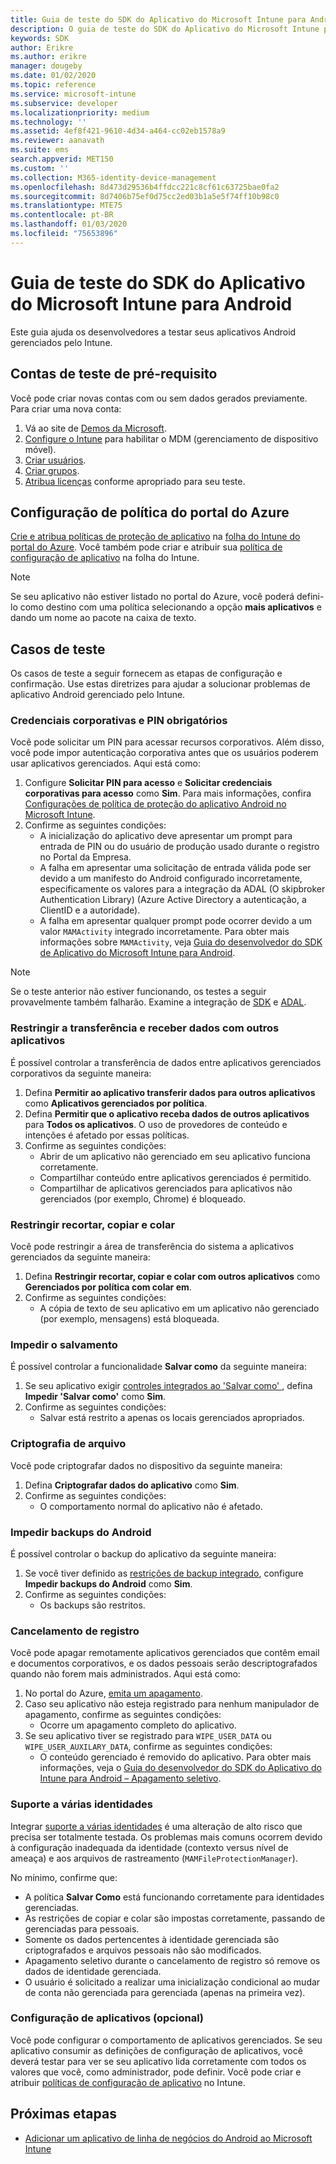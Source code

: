 ```yaml
---
title: Guia de teste do SDK do Aplicativo do Microsoft Intune para Android
description: O guia de teste do SDK do Aplicativo do Microsoft Intune para Android ajuda a testar seu aplicativo Android gerenciado pelo Intune.
keywords: SDK
author: Erikre
ms.author: erikre
manager: dougeby
ms.date: 01/02/2020
ms.topic: reference
ms.service: microsoft-intune
ms.subservice: developer
ms.localizationpriority: medium
ms.technology: ''
ms.assetid: 4ef8f421-9610-4d34-a464-cc02eb1578a9
ms.reviewer: aanavath
ms.suite: ems
search.appverid: MET150
ms.custom: ''
ms.collection: M365-identity-device-management
ms.openlocfilehash: 8d473d29536b4ffdcc221c8cf61c63725bae0fa2
ms.sourcegitcommit: 8d7406b75ef0d75cc2ed03b1a5e5f74ff10b98c0
ms.translationtype: MTE75
ms.contentlocale: pt-BR
ms.lasthandoff: 01/03/2020
ms.locfileid: "75653896"
---
```

# <a name="microsoft-intune-app-sdk-for-android-testing-guide"></a>Guia de teste do SDK do Aplicativo do Microsoft Intune para Android

Este guia ajuda os desenvolvedores a testar seus aplicativos Android gerenciados pelo Intune.  

## <a name="prerequisite-test-accounts"></a>Contas de teste de pré-requisito
Você pode criar novas contas com ou sem dados gerados previamente. Para criar uma nova conta:
1. Vá ao site de [Demos da Microsoft](https://demos.microsoft.com/environments/create/tenant). 
2. [Configure o Intune](../fundamentals/setup-steps.md) para habilitar o MDM (gerenciamento de dispositivo móvel).
3. [Criar usuários](../fundamentals/users-add.md).
4. [Criar grupos](../fundamentals/groups-add.md).
5. [Atribua licenças](../fundamentals/licenses-assign.md) conforme apropriado para seu teste.


## <a name="azure-portal-policy-configuration"></a>Configuração de política do portal do Azure
[Crie e atribua políticas de proteção de aplicativo](../apps/app-protection-policies.md) na [folha do Intune do portal do Azure](https://portal.azure.com/?feature.customportal=false#blade/Microsoft_Intune_Apps/MainMenu/14/selectedMenuItem/Overview). Você também pode criar e atribuir sua [política de configuração de aplicativo](../apps/app-configuration-policies-overview.md) na folha do Intune.

> [!NOTE]
> Se seu aplicativo não estiver listado no portal do Azure, você poderá defini-lo como destino com uma política selecionando a opção **mais aplicativos** e dando um nome ao pacote na caixa de texto.

## <a name="test-cases"></a>Casos de teste

Os casos de teste a seguir fornecem as etapas de configuração e confirmação. Use estas diretrizes para ajudar a solucionar problemas de aplicativo Android gerenciado pelo Intune.

### <a name="required-pin-and-corporate-credentials"></a>Credenciais corporativas e PIN obrigatórios

Você pode solicitar um PIN para acessar recursos corporativos. Além disso, você pode impor autenticação corporativa antes que os usuários poderem usar aplicativos gerenciados. Aqui está como:

1. Configure **Solicitar PIN para acesso** e **Solicitar credenciais corporativas para acesso** como **Sim**. Para mais informações, confira [Configurações de política de proteção do aplicativo Android no Microsoft Intune](../apps/app-protection-policy-settings-android.md#access-requirements).
2. Confirme as seguintes condições:
    - A inicialização do aplicativo deve apresentar um prompt para entrada de PIN ou do usuário de produção usado durante o registro no Portal da Empresa.
    - A falha em apresentar uma solicitação de entrada válida pode ser devido a um manifesto do Android configurado incorretamente, especificamente os valores para a integração da ADAL (O skipbroker Authentication Library) (Azure Active Directory a autenticação, a ClientID e a autoridade).
    - A falha em apresentar qualquer prompt pode ocorrer devido a um valor `MAMActivity` integrado incorretamente. Para obter mais informações sobre `MAMActivity`, veja [Guia do desenvolvedor do SDK de Aplicativo do Microsoft Intune para Android](app-sdk-android.md).

> [!NOTE] 
> Se o teste anterior não estiver funcionando, os testes a seguir provavelmente também falharão. Examine a integração de [SDK](app-sdk-android.md##sdk-integration) e [ADAL](app-sdk-android.md#configure-azure-active-directory-authentication-library-adal).

### <a name="restrict-transferring-and-receiving-data-with-other-apps"></a>Restringir a transferência e receber dados com outros aplicativos
É possível controlar a transferência de dados entre aplicativos gerenciados corporativos da seguinte maneira:

1. Defina **Permitir ao aplicativo transferir dados para outros aplicativos** como **Aplicativos gerenciados por política**.
2. Defina **Permitir que o aplicativo receba dados de outros aplicativos** para **Todos os aplicativos**. O uso de provedores de conteúdo e intenções é afetado por essas políticas.
3. Confirme as seguintes condições:
    - Abrir de um aplicativo não gerenciado em seu aplicativo funciona corretamente.
    - Compartilhar conteúdo entre aplicativos gerenciados é permitido.
    - Compartilhar de aplicativos gerenciados para aplicativos não gerenciados (por exemplo, Chrome) é bloqueado.

### <a name="restrict-cut-copy-and-paste"></a>Restringir recortar, copiar e colar
Você pode restringir a área de transferência do sistema a aplicativos gerenciados da seguinte maneira:

1. Defina **Restringir recortar, copiar e colar com outros aplicativos** como **Gerenciados por política com colar em**.
2. Confirme as seguintes condições:
    - A cópia de texto de seu aplicativo em um aplicativo não gerenciado (por exemplo, mensagens) está bloqueada.

### <a name="prevent-save"></a>Impedir o salvamento
É possível controlar a funcionalidade **Salvar como** da seguinte maneira:

1. Se seu aplicativo exigir [controles integrados ao 'Salvar como' ](app-sdk-android.md#example-determine-if-saving-to-device-or-cloud-storage-is-permitted), defina **Impedir 'Salvar como'** como **Sim**.
2. Confirme as seguintes condições:
    - Salvar está restrito a apenas os locais gerenciados apropriados.

### <a name="file-encryption"></a>Criptografia de arquivo
Você pode criptografar dados no dispositivo da seguinte maneira:

1. Defina **Criptografar dados do aplicativo** como **Sim**.
2. Confirme as seguintes condições:
    - O comportamento normal do aplicativo não é afetado.

### <a name="prevent-android-backups"></a>Impedir backups do Android
É possível controlar o backup do aplicativo da seguinte maneira:

1. Se você tiver definido as [restrições de backup integrado](app-sdk-android.md#protecting-backup-data), configure **Impedir backups do Android** como **Sim**.
2. Confirme as seguintes condições:
    - Os backups são restritos.

### <a name="unenrollment"></a>Cancelamento de registro
Você pode apagar remotamente aplicativos gerenciados que contêm email e documentos corporativos, e os dados pessoais serão descriptografados quando não forem mais administrados. Aqui está como:

1. No portal do Azure, [emita um apagamento](../apps/apps-selective-wipe.md).
2. Caso seu aplicativo não esteja registrado para nenhum manipulador de apagamento, confirme as seguintes condições:
    - Ocorre um apagamento completo do aplicativo.
3. Se seu aplicativo tiver se registrado para `WIPE_USER_DATA` ou `WIPE_USER_AUXILARY_DATA`, confirme as seguintes condições:
    - O conteúdo gerenciado é removido do aplicativo. Para obter mais informações, veja o [Guia do desenvolvedor do SDK do Aplicativo do Intune para Android – Apagamento seletivo](app-sdk-android.md#selective-wipe).

### <a name="multi-identity-support"></a>Suporte a várias identidades
Integrar [suporte a várias identidades](app-sdk-android.md#multi-identity-optional) é uma alteração de alto risco que precisa ser totalmente testada. Os problemas mais comuns ocorrem devido à configuração inadequada da identidade (contexto versus nível de ameaça) e aos arquivos de rastreamento (`MAMFileProtectionManager`).

No mínimo, confirme que:

- A política **Salvar Como** está funcionando corretamente para identidades gerenciadas.
- As restrições de copiar e colar são impostas corretamente, passando de gerenciadas para pessoais.
- Somente os dados pertencentes à identidade gerenciada são criptografados e arquivos pessoais não são modificados.
- Apagamento seletivo durante o cancelamento de registro só remove os dados de identidade gerenciada.
- O usuário é solicitado a realizar uma inicialização condicional ao mudar de conta não gerenciada para gerenciada (apenas na primeira vez).

### <a name="app-configuration-optional"></a>Configuração de aplicativos (opcional)
Você pode configurar o comportamento de aplicativos gerenciados. Se seu aplicativo consumir as definições de configuração de aplicativos, você deverá testar para ver se seu aplicativo lida corretamente com todos os valores que você, como administrador, pode definir. Você pode criar e atribuir [políticas de configuração de aplicativo](../apps/app-configuration-policies-overview.md) no Intune.

## <a name="next-steps"></a>Próximas etapas

- [Adicionar um aplicativo de linha de negócios do Android ao Microsoft Intune](../apps/lob-apps-android.md)
